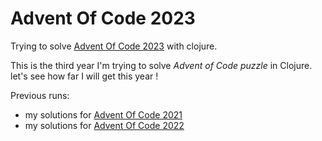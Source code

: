 # Advent Of Code 2023

Trying to solve [Advent Of Code 2023](https://adventofcode.com/2023) with clojure.

This is the third year I'm trying to solve *Advent of Code puzzle* in Clojure. let's see how far I will get this year !

Previous runs:
- my solutions for [Advent Of Code 2021](https://github.com/raoul2000/advent-of-code-2021)
- my solutions for [Advent Of Code 2022](https://github.com/raoul2000/advent-of-code-2022)